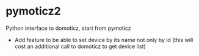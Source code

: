 # pymoticz2
Python interface to domoticz, start from pymoticz

- Add feature to be able to set device by its name not only by id (this will cost an additional call to domoticz to get device list)
